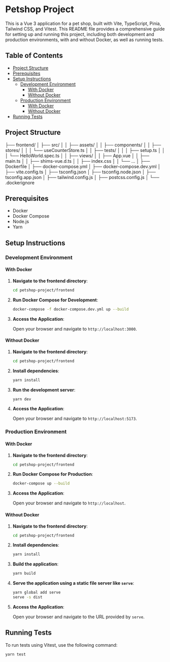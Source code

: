 # Petshop Project

This is a Vue 3 application for a pet shop, built with Vite, TypeScript, Pinia, Tailwind CSS, and Vitest. 
This README file provides a comprehensive guide for setting up and running this project, including both development and production environments, with and without Docker, as well as running tests.


## Table of Contents

- [Project Structure](#project-structure)
- [Prerequisites](#prerequisites)
- [Setup Instructions](#setup-instructions)
  - [Development Environment](#development-environment)
    - [With Docker](#with-docker)
    - [Without Docker](#without-docker)
  - [Production Environment](#production-environment)
    - [With Docker](#with-docker-1)
    - [Without Docker](#without-docker-1)
- [Running Tests](#running-tests)

## Project Structure

├── frontend/
│ ├── src/
│ │ ├── assets/
│ │ ├── components/
│ │ ├── stores/
│ │ │ └── useCounterStore.ts
│ │ ├── tests/
│ │ │ ├── setup.ts
│ │ │ └── HelloWorld.spec.ts
│ │ ├── views/
│ │ ├── App.vue
│ │ ├── main.ts
│ │ ├── shims-vue.d.ts
│ │ ├── index.css
│ │ └── ...
│ ├── Dockerfile
│ ├── docker-compose.yml
│ ├── docker-compose.dev.yml
│ ├── vite.config.ts
│ ├── tsconfig.json
│ ├── tsconfig.node.json
│ ├── tsconfig.app.json
│ ├── tailwind.config.js
│ ├── postcss.config.js
│ └── .dockerignore



## Prerequisites

- Docker
- Docker Compose
- Node.js
- Yarn

## Setup Instructions

### Development Environment

#### With Docker

1. **Navigate to the frontend directory**:

    ```bash
    cd petshop-project/frontend
    ```

2. **Run Docker Compose for Development**:

    ```bash
    docker-compose -f docker-compose.dev.yml up --build
    ```

3. **Access the Application**:

    Open your browser and navigate to `http://localhost:3000`.

#### Without Docker

1. **Navigate to the frontend directory**:

    ```bash
    cd petshop-project/frontend
    ```

2. **Install dependencies**:

    ```bash
    yarn install
    ```

3. **Run the development server**:

    ```bash
    yarn dev
    ```

4. **Access the Application**:

    Open your browser and navigate to `http://localhost:5173`.

### Production Environment

#### With Docker

1. **Navigate to the frontend directory**:

    ```bash
    cd petshop-project/frontend
    ```

2. **Run Docker Compose for Production**:

    ```bash
    docker-compose up --build
    ```

3. **Access the Application**:

    Open your browser and navigate to `http://localhost`.

#### Without Docker

1. **Navigate to the frontend directory**:

    ```bash
    cd petshop-project/frontend
    ```

2. **Install dependencies**:

    ```bash
    yarn install
    ```

3. **Build the application**:

    ```bash
    yarn build
    ```

4. **Serve the application using a static file server like `serve`**:

    ```bash
    yarn global add serve
    serve -s dist
    ```

5. **Access the Application**:

    Open your browser and navigate to the URL provided by `serve`.

## Running Tests

To run tests using Vitest, use the following command:

```bash
yarn test

